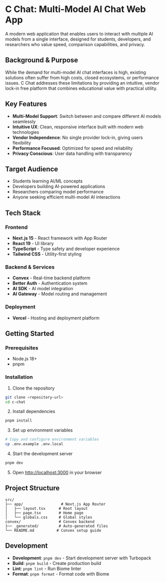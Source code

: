 # C Chat: Multi-Model AI Chat Web App

A modern web application that enables users to interact with multiple AI models from a single interface, designed for students, developers, and researchers who value speed, comparison capabilities, and privacy.

## Background & Purpose

While the demand for multi-model AI chat interfaces is high, existing solutions often suffer from high costs, closed ecosystems, or performance issues. C Chat addresses these limitations by providing an intuitive, vendor lock-in free platform that combines educational value with practical utility.

## Key Features

- **Multi-Model Support**: Switch between and compare different AI models seamlessly
- **Intuitive UX**: Clean, responsive interface built with modern web technologies
- **Vendor Independence**: No single provider lock-in, giving users flexibility
- **Performance Focused**: Optimized for speed and reliability
- **Privacy Conscious**: User data handling with transparency

## Target Audience

- Students learning AI/ML concepts
- Developers building AI-powered applications
- Researchers comparing model performance
- Anyone seeking efficient multi-model AI interactions

## Tech Stack

### Frontend
- **Next.js 15** - React framework with App Router
- **React 19** - UI library
- **TypeScript** - Type safety and developer experience
- **Tailwind CSS** - Utility-first styling

### Backend & Services
- **Convex** - Real-time backend platform
- **Better Auth** - Authentication system
- **AI SDK** - AI model integration
- **AI Gateway** - Model routing and management

### Deployment
- **Vercel** - Hosting and deployment platform

## Getting Started

### Prerequisites
- Node.js 18+ 
- pnpm

### Installation

1. Clone the repository
```bash
git clone <repository-url>
cd c-chat
```

2. Install dependencies
```bash
pnpm install
```

3. Set up environment variables
```bash
# Copy and configure environment variables
cp .env.example .env.local
```

4. Start the development server
```bash
pnpm dev
```

5. Open [http://localhost:3000](http://localhost:3000) in your browser

## Project Structure

```
src/
├── app/                 # Next.js App Router
│   ├── layout.tsx      # Root layout
│   ├── page.tsx        # Home page
│   └── globals.css     # Global styles
convex/                 # Convex backend
├── _generated/         # Auto-generated files
└── README.md          # Convex setup guide
```

## Development

- **Development**: `pnpm dev` - Start development server with Turbopack
- **Build**: `pnpm build` - Create production build
- **Lint**: `pnpm lint` - Run Biome linter
- **Format**: `pnpm format` - Format code with Biome
